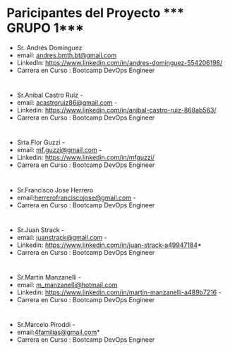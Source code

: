 # Paricipantes del Proyecto *** GRUPO 1***

*	Sr. Andrés Dominguez 
*	email: andres.bmth.bt@gmail.com 
*	LinkedIn: https://www.linkedin.com/in/andres-dominguez-554206198/
*	Carrera en Curso : Bootcamp DevOps Engineer

#

*	Sr.Anibal Castro Ruiz -
*	email: acastroruiz86@gmail.com - 
*	Linkedin: https://www.linkedin.com/in/anibal-castro-ruiz-868ab563/
*	Carrera en Curso : Bootcamp DevOps Engineer

#

*	Srta.Flor  Guzzi - 
*	email: mf.guzzi@gmail.com  -
*	Linkedin: https://www.linkedin.com/in/mfguzzi/ 
*	Carrera en Curso : Bootcamp DevOps Engineer

#

*	Sr.Francisco Jose Herrero 
*	email:herrerofranciscojose@gmail.com - 
*	Carrera en Curso : Bootcamp DevOps Engineer

#

*	Sr.Juan Strack - 
*	email: juanstrack@gmail.com - 
*	Linkedin: https://www.linkedin.com/in/juan-strack-a49947184*	
*	Carrera en Curso : Bootcamp DevOps Engineer

#

*	Sr.Martin Manzanelli  - 
*	email: m_manzanelli@hotmail.com   
*	Linkedin: https://www.linkedin.com/in/martin-manzanelli-a489b7216 - 
*	Carrera en Curso : Bootcamp DevOps Engineer

#

*	Sr.Marcelo Piroddi -
*	email:4familias@gmail.com*	
*	Carrera en Curso : Bootcamp DevOps Engineer

#
#


